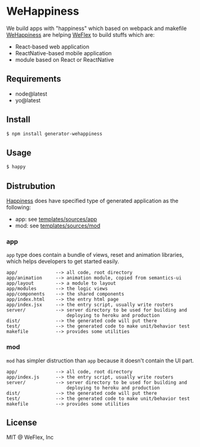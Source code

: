 # WeHappiness

We build apps with "happiness" which based on webpack and makefile
[WeHappiness](https://github.com/weflex/wehappiness) are helping [WeFlex](https://github.com/weflex) to build
stuffs which are:

- React-based web application
- ReactNative-based mobile application
- module based on React or ReactNative

## Requirements

- node@latest
- yo@latest

## Install

```sh
$ npm install generator-wehappiness
```

## Usage

```sh
$ happy
```

## Distrubution

[Happiness](https://github.com/weflex) does have specified type of generated application as the following:

- app: see [templates/sources/app](app/templates/sources/app)
- mod: see [templates/sources/mod](app/templates/sources/mod)

### app

`app` type does contain a bundle of views, reset and animation libraries, which helps developers to get started
easily.

```
app/              --> all code, root directory
app/animation     --> animation module, copied from semantics-ui
app/layout        --> a module to layout
app/modules       --> the logic views
app/components    --> the shared components
app/index.html    --> the entry html page
app/index.jsx     --> the entry script, usually write routers
server/           --> server directory to be used for building and 
                      deploying to heroku and production
dist/             --> the generated code will put there
test/             --> the generated code to make unit/behavior test
makefile          --> provides some utilities
```

### mod

`mod` has simpler distruction than `app` because it doesn't contain the UI part.

```
app/              --> all code, root directory
app/index.js      --> the entry script, usually write routers
server/           --> server directory to be used for building and 
                      deploying to heroku and production
dist/             --> the generated code will put there
test/             --> the generated code to make unit/behavior test
makefile          --> provides some utilities
```

## License

MIT @ WeFlex, Inc
